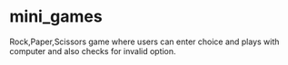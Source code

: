 # mini_games
Rock,Paper,Scissors game where users can enter choice and plays with computer and also checks for invalid option.
